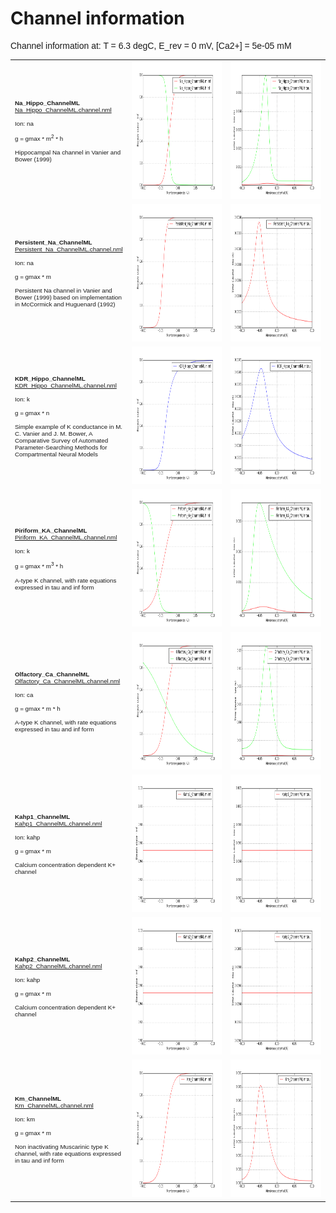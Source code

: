 Channel information
===================
    
<p style="font-family:arial">Channel information at: T = 6.3 degC, E_rev = 0 mV, [Ca2+] = 5e-05 mM</p>

<table>
    <tr>
<td width="120px">
            <p style="font-size:70%;font-family:arial"><b>Na_Hippo_ChannelML</b><br/>
            <a href="../Na_Hippo_ChannelML.channel.nml">Na_Hippo_ChannelML.channel.nml</a><br/><br/>
            Ion: na<br/><br/>
            g = gmax * m<sup>2</sup> * h <br/><br/>
            Hippocampal Na channel in Vanier and Bower (1999)<br/></p>
</td>
<td>
<a href="Na_Hippo_ChannelML.inf.png"><img alt="Na_Hippo_ChannelML steady state" src="Na_Hippo_ChannelML.inf.png" height="220"/></a>
</td>
<td>
<a href="Na_Hippo_ChannelML.tau.png"><img alt="Na_Hippo_ChannelML time course" src="Na_Hippo_ChannelML.tau.png" height="220"/></a>
</td>
</tr>
    <tr>
<td width="120px">
            <p style="font-size:70%;font-family:arial"><b>Persistent_Na_ChannelML</b><br/>
            <a href="../Persistent_Na_ChannelML.channel.nml">Persistent_Na_ChannelML.channel.nml</a><br/><br/>
            Ion: na<br/><br/>
            g = gmax * m <br/><br/>
            Persistent Na channel in Vanier and Bower (1999) based on implementation in McCormick and Huguenard (1992)<br/></p>
</td>
<td>
<a href="Persistent_Na_ChannelML.inf.png"><img alt="Persistent_Na_ChannelML steady state" src="Persistent_Na_ChannelML.inf.png" height="220"/></a>
</td>
<td>
<a href="Persistent_Na_ChannelML.tau.png"><img alt="Persistent_Na_ChannelML time course" src="Persistent_Na_ChannelML.tau.png" height="220"/></a>
</td>
</tr>
    <tr>
<td width="120px">
            <p style="font-size:70%;font-family:arial"><b>KDR_Hippo_ChannelML</b><br/>
            <a href="../KDR_Hippo_ChannelML.channel.nml">KDR_Hippo_ChannelML.channel.nml</a><br/><br/>
            Ion: k<br/><br/>
            g = gmax * n <br/><br/>
            Simple example of K conductance in M. C. Vanier and J. M. Bower, A Comparative Survey of Automated Parameter-Searching Methods for Compartmental Neural Models<br/></p>
</td>
<td>
<a href="KDR_Hippo_ChannelML.inf.png"><img alt="KDR_Hippo_ChannelML steady state" src="KDR_Hippo_ChannelML.inf.png" height="220"/></a>
</td>
<td>
<a href="KDR_Hippo_ChannelML.tau.png"><img alt="KDR_Hippo_ChannelML time course" src="KDR_Hippo_ChannelML.tau.png" height="220"/></a>
</td>
</tr>
    <tr>
<td width="120px">
            <p style="font-size:70%;font-family:arial"><b>Piriform_KA_ChannelML</b><br/>
            <a href="../Piriform_KA_ChannelML.channel.nml">Piriform_KA_ChannelML.channel.nml</a><br/><br/>
            Ion: k<br/><br/>
            g = gmax * m<sup>3</sup> * h <br/><br/>
            A-type K channel, with rate equations expressed in tau and inf form<br/></p>
</td>
<td>
<a href="Piriform_KA_ChannelML.inf.png"><img alt="Piriform_KA_ChannelML steady state" src="Piriform_KA_ChannelML.inf.png" height="220"/></a>
</td>
<td>
<a href="Piriform_KA_ChannelML.tau.png"><img alt="Piriform_KA_ChannelML time course" src="Piriform_KA_ChannelML.tau.png" height="220"/></a>
</td>
</tr>
    <tr>
<td width="120px">
            <p style="font-size:70%;font-family:arial"><b>Olfactory_Ca_ChannelML</b><br/>
            <a href="../Olfactory_Ca_ChannelML.channel.nml">Olfactory_Ca_ChannelML.channel.nml</a><br/><br/>
            Ion: ca<br/><br/>
            g = gmax * m * h <br/><br/>
            A-type K channel, with rate equations expressed in tau and inf form<br/></p>
</td>
<td>
<a href="Olfactory_Ca_ChannelML.inf.png"><img alt="Olfactory_Ca_ChannelML steady state" src="Olfactory_Ca_ChannelML.inf.png" height="220"/></a>
</td>
<td>
<a href="Olfactory_Ca_ChannelML.tau.png"><img alt="Olfactory_Ca_ChannelML time course" src="Olfactory_Ca_ChannelML.tau.png" height="220"/></a>
</td>
</tr>
    <tr>
<td width="120px">
            <p style="font-size:70%;font-family:arial"><b>Kahp1_ChannelML</b><br/>
            <a href="../Kahp1_ChannelML.channel.nml">Kahp1_ChannelML.channel.nml</a><br/><br/>
            Ion: kahp<br/><br/>
            g = gmax * m <br/><br/>
            Calcium concentration dependent K+ channel<br/></p>
</td>
<td>
<a href="Kahp1_ChannelML.inf.png"><img alt="Kahp1_ChannelML steady state" src="Kahp1_ChannelML.inf.png" height="220"/></a>
</td>
<td>
<a href="Kahp1_ChannelML.tau.png"><img alt="Kahp1_ChannelML time course" src="Kahp1_ChannelML.tau.png" height="220"/></a>
</td>
</tr>
    <tr>
<td width="120px">
            <p style="font-size:70%;font-family:arial"><b>Kahp2_ChannelML</b><br/>
            <a href="../Kahp2_ChannelML.channel.nml">Kahp2_ChannelML.channel.nml</a><br/><br/>
            Ion: kahp<br/><br/>
            g = gmax * m <br/><br/>
            Calcium concentration dependent K+ channel<br/></p>
</td>
<td>
<a href="Kahp2_ChannelML.inf.png"><img alt="Kahp2_ChannelML steady state" src="Kahp2_ChannelML.inf.png" height="220"/></a>
</td>
<td>
<a href="Kahp2_ChannelML.tau.png"><img alt="Kahp2_ChannelML time course" src="Kahp2_ChannelML.tau.png" height="220"/></a>
</td>
</tr>
    <tr>
<td width="120px">
            <p style="font-size:70%;font-family:arial"><b>Km_ChannelML</b><br/>
            <a href="../Km_ChannelML.channel.nml">Km_ChannelML.channel.nml</a><br/><br/>
            Ion: km<br/><br/>
            g = gmax * m <br/><br/>
            Non inactivating Muscarinic type K channel, with rate equations expressed in tau and inf form<br/></p>
</td>
<td>
<a href="Km_ChannelML.inf.png"><img alt="Km_ChannelML steady state" src="Km_ChannelML.inf.png" height="220"/></a>
</td>
<td>
<a href="Km_ChannelML.tau.png"><img alt="Km_ChannelML time course" src="Km_ChannelML.tau.png" height="220"/></a>
</td>
</tr>
</table>

